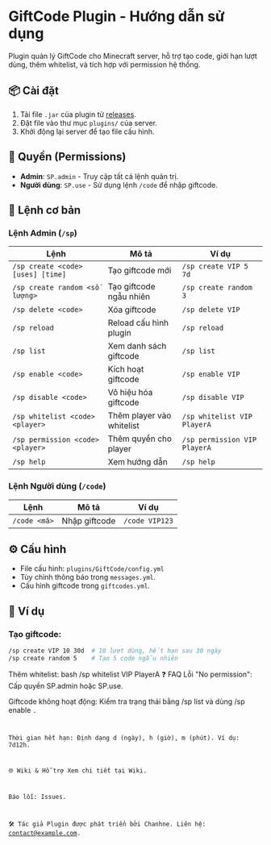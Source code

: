 # GiftCode Plugin - Hướng dẫn sử dụng

Plugin quản lý GiftCode cho Minecraft server, hỗ trợ tạo code, giới hạn lượt dùng, thêm whitelist, và tích hợp với permission hệ thống.

## 📦 Cài đặt
1. Tải file `.jar` của plugin từ [releases](https://example.com).
2. Đặt file vào thư mục `plugins/` của server.
3. Khởi động lại server để tạo file cấu hình.

## 🔑 Quyền (Permissions)
- **Admin**: `SP.admin` - Truy cập tất cả lệnh quản trị.
- **Người dùng**: `SP.use` - Sử dụng lệnh `/code` để nhập giftcode.

## 📜 Lệnh cơ bản

### **Lệnh Admin (`/sp`)**
| Lệnh | Mô tả | Ví dụ |
|------|-------|-------|
| `/sp create <code> [uses] [time]` | Tạo giftcode mới | `/sp create VIP 5 7d` |
| `/sp create random <số lượng>` | Tạo giftcode ngẫu nhiên | `/sp create random 3` |
| `/sp delete <code>` | Xóa giftcode | `/sp delete VIP` |
| `/sp reload` | Reload cấu hình plugin | `/sp reload` |
| `/sp list` | Xem danh sách giftcode | `/sp list` |
| `/sp enable <code>` | Kích hoạt giftcode | `/sp enable VIP` |
| `/sp disable <code>` | Vô hiệu hóa giftcode | `/sp disable VIP` |
| `/sp whitelist <code> <player>` | Thêm player vào whitelist | `/sp whitelist VIP PlayerA` |
| `/sp permission <code> <player>` | Thêm quyền cho player | `/sp permission VIP PlayerA` |
| `/sp help` | Xem hướng dẫn | `/sp help` |

### **Lệnh Người dùng (`/code`)**
| Lệnh | Mô tả | Ví dụ |
|------|-------|-------|
| `/code <mã>` | Nhập giftcode | `/code VIP123` |

## ⚙️ Cấu hình
- File cấu hình: `plugins/GiftCode/config.yml`
- Tùy chỉnh thông báo trong `messages.yml`.
- Cấu hình giftcode trong `giftcodes.yml`.

## 📌 Ví dụ
### Tạo giftcode:
```bash
/sp create VIP 10 30d  # 10 lượt dùng, hết hạn sau 30 ngày
/sp create random 5    # Tạo 5 code ngẫu nhiên
```
Thêm whitelist:
bash
/sp whitelist VIP PlayerA
❓ FAQ
Lỗi "No permission": Cấp quyền SP.admin hoặc SP.use.

Giftcode không hoạt động: Kiểm tra trạng thái bằng /sp list và dùng /sp enable <code>.

Thời gian hết hạn: Định dạng d (ngày), h (giờ), m (phút). Ví dụ: 7d12h.

🌐 Wiki & Hỗ trợ
Xem chi tiết tại Wiki.

Báo lỗi: Issues.

🛠️ Tác giả
Plugin được phát triển bởi Chanhne. Liên hệ: contact@example.com.

